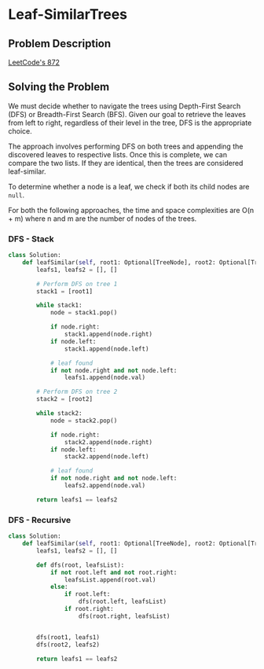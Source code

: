 # Leaf-SimilarTrees

## Problem Description

[LeetCode's 872](https://leetcode.com/problems/leaf-similar-trees/description)

## Solving the Problem

We must decide whether to navigate the trees using Depth-First Search (DFS) or Breadth-First Search (BFS). Given our goal to retrieve the leaves from left to right, regardless of their level in the tree, DFS is the appropriate choice.

The approach involves performing DFS on both trees and appending the discovered leaves to respective lists. Once this is complete, we can compare the two lists. If they are identical, then the trees are considered leaf-similar.

To determine whether a node is a leaf, we check if both its child nodes are ```null```.

For both the following approaches, the time and space complexities are O(n + m) where n and m are the number of nodes of the trees.

### DFS - Stack


```py
class Solution:
    def leafSimilar(self, root1: Optional[TreeNode], root2: Optional[TreeNode]) -> bool:
        leafs1, leafs2 = [], []

        # Perform DFS on tree 1
        stack1 = [root1]

        while stack1:
            node = stack1.pop()

            if node.right:
                stack1.append(node.right)
            if node.left:
                stack1.append(node.left)

            # leaf found
            if not node.right and not node.left:
                leafs1.append(node.val)

        # Perform DFS on tree 2
        stack2 = [root2]

        while stack2:
            node = stack2.pop()

            if node.right:
                stack2.append(node.right)
            if node.left:
                stack2.append(node.left)

            # leaf found
            if not node.right and not node.left:
                leafs2.append(node.val)

        return leafs1 == leafs2
```

### DFS - Recursive

```py
class Solution:
    def leafSimilar(self, root1: Optional[TreeNode], root2: Optional[TreeNode]) -> bool:
        leafs1, leafs2 = [], []

        def dfs(root, leafsList):
            if not root.left and not root.right:
                leafsList.append(root.val)
            else:
                if root.left:
                    dfs(root.left, leafsList)
                if root.right:
                    dfs(root.right, leafsList)


        dfs(root1, leafs1)
        dfs(root2, leafs2)

        return leafs1 == leafs2
```